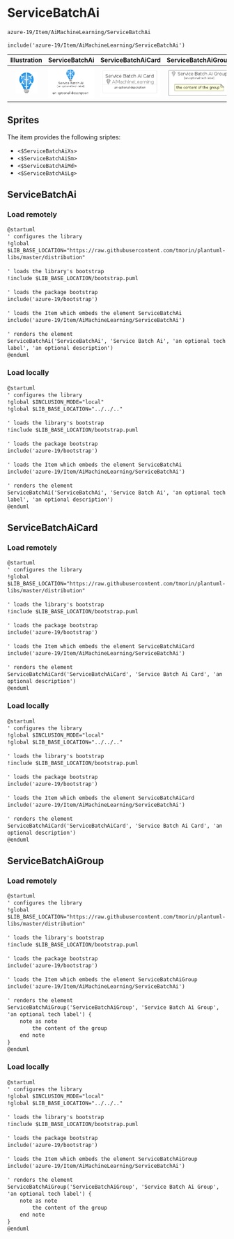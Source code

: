# ServiceBatchAi


```text
azure-19/Item/AiMachineLearning/ServiceBatchAi
```

```text
include('azure-19/Item/AiMachineLearning/ServiceBatchAi')
```



| Illustration | ServiceBatchAi | ServiceBatchAiCard | ServiceBatchAiGroup |
| :---: | :---: | :---: | :---: |
| ![illustration for Illustration](../../../azure-19/Item/AiMachineLearning/ServiceBatchAi.png) | ![illustration for ServiceBatchAi](../../../azure-19/Item/AiMachineLearning/ServiceBatchAi.Local.png) | ![illustration for ServiceBatchAiCard](../../../azure-19/Item/AiMachineLearning/ServiceBatchAiCard.Local.png) | ![illustration for ServiceBatchAiGroup](../../../azure-19/Item/AiMachineLearning/ServiceBatchAiGroup.Local.png) |



## Sprites
The item provides the following sriptes:

- `<$ServiceBatchAiXs>`
- `<$ServiceBatchAiSm>`
- `<$ServiceBatchAiMd>`
- `<$ServiceBatchAiLg>`





## ServiceBatchAi

### Load remotely
```plantuml
@startuml
' configures the library
!global $LIB_BASE_LOCATION="https://raw.githubusercontent.com/tmorin/plantuml-libs/master/distribution"

' loads the library's bootstrap
!include $LIB_BASE_LOCATION/bootstrap.puml

' loads the package bootstrap
include('azure-19/bootstrap')

' loads the Item which embeds the element ServiceBatchAi
include('azure-19/Item/AiMachineLearning/ServiceBatchAi')

' renders the element
ServiceBatchAi('ServiceBatchAi', 'Service Batch Ai', 'an optional tech label', 'an optional description')
@enduml
```

### Load locally
```plantuml
@startuml
' configures the library
!global $INCLUSION_MODE="local"
!global $LIB_BASE_LOCATION="../../.."

' loads the library's bootstrap
!include $LIB_BASE_LOCATION/bootstrap.puml

' loads the package bootstrap
include('azure-19/bootstrap')

' loads the Item which embeds the element ServiceBatchAi
include('azure-19/Item/AiMachineLearning/ServiceBatchAi')

' renders the element
ServiceBatchAi('ServiceBatchAi', 'Service Batch Ai', 'an optional tech label', 'an optional description')
@enduml
```

## ServiceBatchAiCard

### Load remotely
```plantuml
@startuml
' configures the library
!global $LIB_BASE_LOCATION="https://raw.githubusercontent.com/tmorin/plantuml-libs/master/distribution"

' loads the library's bootstrap
!include $LIB_BASE_LOCATION/bootstrap.puml

' loads the package bootstrap
include('azure-19/bootstrap')

' loads the Item which embeds the element ServiceBatchAiCard
include('azure-19/Item/AiMachineLearning/ServiceBatchAi')

' renders the element
ServiceBatchAiCard('ServiceBatchAiCard', 'Service Batch Ai Card', 'an optional description')
@enduml
```

### Load locally
```plantuml
@startuml
' configures the library
!global $INCLUSION_MODE="local"
!global $LIB_BASE_LOCATION="../../.."

' loads the library's bootstrap
!include $LIB_BASE_LOCATION/bootstrap.puml

' loads the package bootstrap
include('azure-19/bootstrap')

' loads the Item which embeds the element ServiceBatchAiCard
include('azure-19/Item/AiMachineLearning/ServiceBatchAi')

' renders the element
ServiceBatchAiCard('ServiceBatchAiCard', 'Service Batch Ai Card', 'an optional description')
@enduml
```

## ServiceBatchAiGroup

### Load remotely
```plantuml
@startuml
' configures the library
!global $LIB_BASE_LOCATION="https://raw.githubusercontent.com/tmorin/plantuml-libs/master/distribution"

' loads the library's bootstrap
!include $LIB_BASE_LOCATION/bootstrap.puml

' loads the package bootstrap
include('azure-19/bootstrap')

' loads the Item which embeds the element ServiceBatchAiGroup
include('azure-19/Item/AiMachineLearning/ServiceBatchAi')

' renders the element
ServiceBatchAiGroup('ServiceBatchAiGroup', 'Service Batch Ai Group', 'an optional tech label') {
    note as note
        the content of the group
    end note
}
@enduml
```

### Load locally
```plantuml
@startuml
' configures the library
!global $INCLUSION_MODE="local"
!global $LIB_BASE_LOCATION="../../.."

' loads the library's bootstrap
!include $LIB_BASE_LOCATION/bootstrap.puml

' loads the package bootstrap
include('azure-19/bootstrap')

' loads the Item which embeds the element ServiceBatchAiGroup
include('azure-19/Item/AiMachineLearning/ServiceBatchAi')

' renders the element
ServiceBatchAiGroup('ServiceBatchAiGroup', 'Service Batch Ai Group', 'an optional tech label') {
    note as note
        the content of the group
    end note
}
@enduml
```

